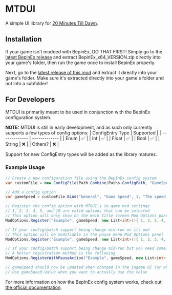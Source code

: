 # MTDUI
A simple UI library for [20 Minutes Till Dawn](https://store.steampowered.com/app/1966900/20_Minutes_Till_Dawn/).

## Installation
If your game isn't modded with BepinEx, DO THAT FIRST! Simply go to the [latest BepinEx release](https://github.com/BepInEx/BepInEx/releases) and extract BepinEx_x64_VERSION.zip directly into your game's folder, then run the game once to install BepinEx properly.

Next, go to the [latest release of this mod](https://github.com/legoandmars/MTDUI/releases/latest) and extract it directly into your game's folder. Make sure it's extracted directly into your game's folder and not into a subfolder!


## For Developers
MTDUI is primarily meant to be used in conjunction with the BepInEx configuration system.

**NOTE:** MTDUI is still in early development, and as such only currently supports a few types of config options:
| ConfigEntry Type  | Supported |
| ------------- | ------------- |
| Enum  | ✅  |
| Int  | ✅  |
| Float  | ✅ |
| Bool  | ✅  |
| String  | ❌  |
| Others?  | ❌  |

Support for new ConfigEntry types will be added as the library matures.

### Example Usage

```cs
// Create a new configuration file using the BepInEx config system
var customFile = new ConfigFile(Path.Combine(Paths.ConfigPath, "GameSpeed.cfg"), true);

// Add a config option
var gameSpeed = customFile.Bind("General", "Game Speed", 1, "The speed at which the game runs.");

// Register the config option with MTDUI's in-game mod settings
// 1, 2, 3, 4, 5, and 10 are valid options that can be selected
// This option will only show on the main title screen Mod Options panel
ModOptions.Register("Example", gameSpeed, new List<int>(){ 1, 2, 3, 4, 5, 10 });

// If your config/patch support being change mid-run on its own
// This option will be modifiable in the pause menu Mod Options panel
ModOptions.Register("Example", gameSpeed, new List<int>(){ 1, 2, 3, 4, 5, 10 }, true);

// If your config/patch support being change mid-run but you need some method to exectute upon change
// A better registration method is the following
ModOptions.RegisterWithPauseAction("Example", gameSpeed, new List<int>(){ 1, 2, 3, 4, 5, 10 }, GameSpeedPatch.ChangeSpeed);

// gameSpeed should now be updated when changed in the ingame UI (or when the cfg file is manually modified)
// Use gameSpeed.Value when you want to actually use the value
```

For more information on how the BepInEx config system works, check out [the official documentation](https://docs.bepinex.dev/articles/dev_guide/plugin_tutorial/4_configuration.html).